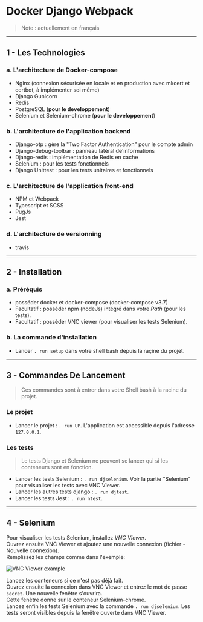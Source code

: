 # Docker Django Webpack

>Note : actuellement en français  

---

## 1 - Les Technologies

### a. L'architecture de Docker-compose
- Nginx (connexion sécurisée en locale et en production avec mkcert et certbot, à implémenter soi même)
- Django Gunicorn
- Redis
- PostgreSQL (**pour le developpement**)
- Selenium et Selenium-chrome (**pour le developpement**)

### b. L'architecture de l'application backend

- Django-otp : gère la "Two Factor Authentication" pour le compte admin
- Django-debug-toolbar : panneau latéral de'informations
- Django-redis : implémentation de Redis en cache
- Selenium : pour les tests fonctionnels
- Django Unittest : pour les tests unitaires et fonctionnels

### c. L'architecture de l'application front-end

- NPM et Webpack
- Typescript et SCSS
- PugJs
- Jest

<!-- - Bulma (framework SASS) -->

### d. L'architecture de versionning

<!-- - OVH UX Flow (workflow) -->

- travis

---

## 2 - Installation

### a. Préréquis

- posséder docker et docker-compose (docker-compose v3.7)
- Facultatif : posséder npm (nodeJs) intégré dans votre *Path* (pour les tests).
- Facultatif : posséder VNC viewer (pour visualiser les tests Selenium).

### b. La commande d'installation

- Lancer `. run setup` dans votre shell bash depuis la raçine du projet.

---

## 3 - Commandes De Lancement

>Ces commandes sont à entrer dans votre Shell bash à la racine du projet.

### Le projet

- Lancer le projet : `. run UP`. L'application est accessible depuis l'adresse `127.0.0.1`.

### Les tests

> Le tests Django et Selenium ne peuvent se lancer qui si les conteneurs sont en fonction.

- Lancer les tests Selenium : `. run djselenium`. Voir la partie "Selenium" pour visualiser les tests avec VNC Viewer.
- Lancer les autres tests django : `. run djtest`.
- Lancer les tests Jest : `. run ntest`.

---

## 4 - Selenium

Pour visualiser les tests Selenium, installez *VNC Viewer*.  
Ouvrez ensuite VNC Viewer et ajoutez une nouvelle connexion (fichier - Nouvelle connexion).  
Remplissez les champs comme dans l'exemple:  
  
![VNC Viewer example](https://i.imgur.com/9Y9DPkn.png)
  
Lancez les conteneurs si ce n'est pas déjà fait.  
Ouvrez ensuite la connexion dans VNC Viewer et entrez le mot de passe `secret`. Une nouvelle fenêtre s'ouvrira.  
Cette fenêtre donne sur le conteneur Selenium-chrome.  
Lancez enfin les tests Selenium avec la commande `. run djselenium`. Les tests seront visibles depuis la fenêtre ouverte dans VNC Viewer.  
